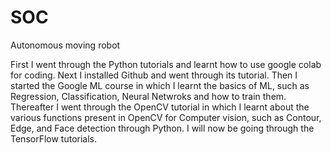 # SOC
Autonomous moving robot

First I went through the Python tutorials and learnt how to use google colab for coding.
Next I installed Github and went through its tutorial.
Then I started the Google ML course in which I learnt the basics of ML, such as Regression, Classification, Neural Netwroks and how to train them.
Thereafter I went through the OpenCV tutorial in which I learnt about the various functions present in OpenCV for Computer vision, such as Contour, Edge, and Face detection through Python.
I will now be going through the TensorFlow tutorials.
